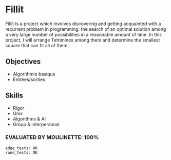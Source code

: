 # Fillit
Fillit is a project which involves discovering and getting acquainted with a recurrent problem in programming: 
the search of an optimal solution among a very large number of possibilities in a reasonable amount of time. 
In this project, I will arrange Tetriminos among them and determine the smallest square that can fit all of them.

## Objectives
- Algorithmie basique 
- Entrées/sorties 

## Skills
- Rigor 
- Unix 
- Algorithms & AI 
- Group & interpersonal

### EVALUATED BY MOULINETTE: 100%
```
edge_tests: OK
rand_tests: OK
```
